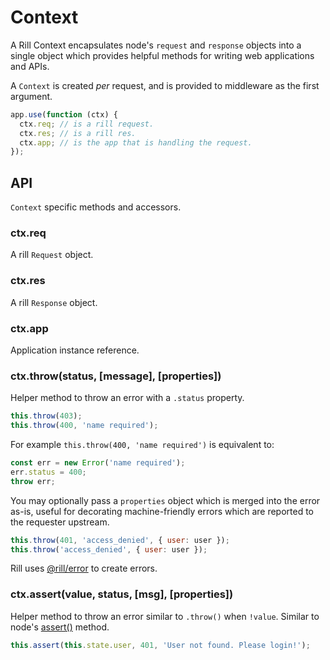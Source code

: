 # Context

  A Rill Context encapsulates node's `request` and `response` objects
  into a single object which provides helpful methods for writing
  web applications and APIs.

  A `Context` is created _per_ request, and is provided to middleware
  as the first argument.

```js
app.use(function (ctx) {
  ctx.req; // is a rill request.
  ctx.res; // is a rill res.
  ctx.app; // is the app that is handling the request.
});
```

## API

  `Context` specific methods and accessors.

### ctx.req

  A rill `Request` object.

### ctx.res

  A rill `Response` object.

### ctx.app

  Application instance reference.

### ctx.throw(status, [message], [properties])

  Helper method to throw an error with a `.status` property.

```js
this.throw(403);
this.throw(400, 'name required');
```

  For example `this.throw(400, 'name required')` is equivalent to:

```js
const err = new Error('name required');
err.status = 400;
throw err;
```

  You may optionally pass a `properties` object which is merged into the error as-is, useful for decorating machine-friendly errors which are reported to the requester upstream.

```js
this.throw(401, 'access_denied', { user: user });
this.throw('access_denied', { user: user });
```

Rill uses [@rill/error](https://github.com/rill-js/error) to create errors.

### ctx.assert(value, status, [msg], [properties])

  Helper method to throw an error similar to `.throw()`
  when `!value`. Similar to node's [assert()](http://nodejs.org/api/assert.html)
  method.

```js
this.assert(this.state.user, 401, 'User not found. Please login!');
```